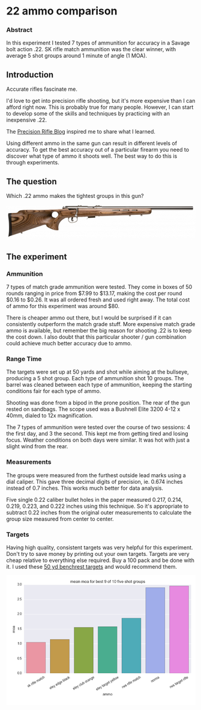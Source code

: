 
# 22 ammo comparison

### Abstract

In this experiment I tested 7 types of ammunition for accuracy in a
Savage bolt action .22.
SK rifle match ammunition was the clear winner, with
average 5 shot groups around 1 minute of angle (1 MOA).

## Introduction

Accurate rifles fascinate me. 

I'd love to get into precision rifle shooting, but it's more expensive than
I can afford right now. This is probably true for many people.
However, I can start to develop some of the skills
and techniques by practicing with an inexpensive .22.

The [Precision Rifle Blog](http://precisionrifleblog.com/) inspired me to
share what I learned.

Using different ammo in the same gun 
can result in different levels of accuracy.
To get the best accuracy out of a particular firearm you need to discover
what type of ammo it shoots well. 
The best way to do this is through experiments.

## The question

Which .22 ammo makes the tightest groups in this gun?

![alt text](savage_mark2.png)

## The experiment

### Ammunition

7 types of match grade ammunition were tested.
They come in boxes of 50 rounds ranging in
price from $7.99 to $13.17, making the cost per round $0.16 to $0.26.
It was all ordered fresh and used right away.
The total cost of ammo for this experiment was around $80.

There is cheaper ammo out there, but I would be surprised if it
can consistently outperform the match grade stuff.
More expensive match grade ammo is available,
but remember the big reason for shooting .22 is to keep the cost down.
I also doubt that
this particular shooter / gun combination could achieve much better
accuracy due to ammo. 

### Range Time

The targets were set up at 50 yards and shot while aiming at the 
bullseye, producing a 5 shot group. Each type of ammunition shot 10 groups.
The barrel was cleaned between each type of ammunition, keeping the
starting conditions fair for each type of ammo.

Shooting was done from a bipod in the prone position. The rear of the gun
rested on sandbags. The scope used was a Bushnell Elite 3200 4-12 x 40mm,
dialed to 12x magnification.

The 7 types of ammunition were tested over the course of two sessions: 4
the first day, and 3 the second. This kept me from getting tired and losing
focus. Weather conditions on both days were similar. 
It was hot with just a slight wind from the rear.

### Measurements

The groups were measured from the furthest outside lead
marks using a dial caliper. This gave three decimal digits of precision,
ie. 0.674 inches instead of 0.7 inches. This works much better for data
analysis.

Five single 0.22 caliber bullet holes in the paper measured 
0.217, 0.214, 0.219, 0.223, and 0.222 inches using this technique.
So it's appropriate to subtract 0.22 inches from the original outer 
measurements to calculate the group size measured from center to center.

### Targets

Having high quality, consistent targets was very helpful for this experiment.
Don't try to save money by printing out your own targets. Targets are
very cheap relative to everything else required. Buy a 100 pack and be done
with it. I used these [50 yd benchrest
targets](http://www.midwayusa.com/product/941874/national-target-international-bench-rest-shooters-target-ibs-50-yd-rimfire-paper-package-of-100?cm_vc=ProductFinding)
and would recommend them.

![alt text](avg_moa.png)
